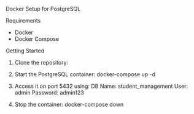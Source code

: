 Docker Setup for PostgreSQL

Requirements
- Docker
- Docker Compose

Getting Started

1. Clone the repository:

2. Start the PostgreSQL container:
    docker-compose up -d

3. Access it on port 5432 using:
    DB Name: student_management
    User: admin
    Password: admin123
4. Stop the container:
    docker-compose down
    